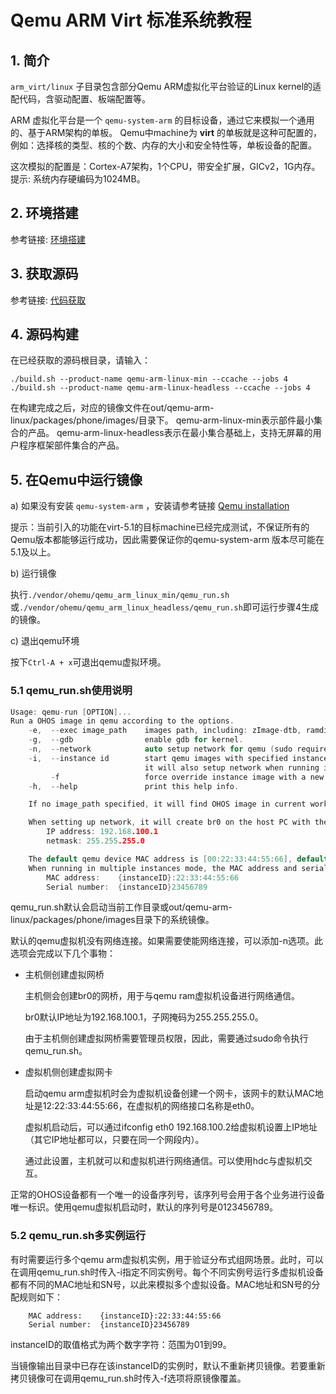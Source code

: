 # Qemu ARM Virt 标准系统教程

## 1. 简介

`arm_virt/linux` 子目录包含部分Qemu ARM虚拟化平台验证的Linux kernel的适配代码，含驱动配置、板端配置等。

ARM 虚拟化平台是一个 `qemu-system-arm` 的目标设备，通过它来模拟一个通用的、基于ARM架构的单板。
Qemu中machine为 **virt** 的单板就是这种可配置的，例如：选择核的类型、核的个数、内存的大小和安全特性等，单板设备的配置。

这次模拟的配置是：Cortex-A7架构，1个CPU，带安全扩展，GICv2，1G内存。
提示: 系统内存硬编码为1024MB。

## 2. 环境搭建

参考链接: [环境搭建](https://gitee.com/openharmony/docs/blob/HEAD/zh-cn/device-dev/quick-start/quickstart-standard.md)

## 3. 获取源码

参考链接: [代码获取](https://gitee.com/openharmony/docs/blob/HEAD/zh-cn/device-dev/get-code/sourcecode-acquire.md)

## 4. 源码构建

在已经获取的源码根目录，请输入：

```
./build.sh --product-name qemu-arm-linux-min --ccache --jobs 4
./build.sh --product-name qemu-arm-linux-headless --ccache --jobs 4
```

在构建完成之后，对应的镜像文件在out/qemu-arm-linux/packages/phone/images/目录下。
qemu-arm-linux-min表示部件最小集合的产品。
qemu-arm-linux-headless表示在最小集合基础上，支持无屏幕的用户程序框架部件集合的产品。


## 5. 在Qemu中运行镜像

a) 如果没有安装 `qemu-system-arm` ，安装请参考链接 [Qemu installation](https://gitee.com/openharmony/device_qemu/blob/HEAD/README_zh.md)

提示：当前引入的功能在virt-5.1的目标machine已经完成测试，不保证所有的Qemu版本都能够运行成功，因此需要保证你的qemu-system-arm
版本尽可能在5.1及以上。

b) 运行镜像

执行`./vendor/ohemu/qemu_arm_linux_min/qemu_run.sh`或`./vendor/ohemu/qemu_arm_linux_headless/qemu_run.sh`即可运行步骤4生成的镜像。

c) 退出qemu环境

按下`Ctrl-A + x`可退出qemu虚拟环境。

### 5.1 qemu_run.sh使用说明

```C
Usage: qemu-run [OPTION]...
Run a OHOS image in qemu according to the options.
    -e,  --exec image_path    images path, including: zImage-dtb, ramdisk.img, system.img, vendor.img, userdata.img
    -g,  --gdb                enable gdb for kernel.
    -n,  --network            auto setup network for qemu (sudo required).
    -i,  --instance id        start qemu images with specified instance id (from 01 to 99).
                              it will also setup network when running in multiple instance mode.
         -f                   force override instance image with a new copy.
    -h,  --help               print this help info.

    If no image_path specified, it will find OHOS image in current working directory; then try .

    When setting up network, it will create br0 on the host PC with the following information:
        IP address: 192.168.100.1
        netmask: 255.255.255.0

    The default qemu device MAC address is [00:22:33:44:55:66], default serial number is [0023456789].
    When running in multiple instances mode, the MAC address and serial number will increase with specified instance ID as follow:
        MAC address:    {instanceID}:22:33:44:55:66
        Serial number:  {instanceID}23456789
```

qemu_run.sh默认会启动当前工作目录或out/qemu-arm-linux/packages/phone/images目录下的系统镜像。

默认的qemu虚拟机没有网络连接。如果需要使能网络连接，可以添加-n选项。此选项会完成以下几个事物：

- 主机侧创建虚拟网桥

  主机侧会创建br0的网桥，用于与qemu ram虚拟机设备进行网络通信。

  br0默认IP地址为192.168.100.1，子网掩码为255.255.255.0。

  由于主机侧创建虚拟网桥需要管理员权限，因此，需要通过sudo命令执行qemu_run.sh。


- 虚拟机侧创建虚拟网卡

  启动qemu arm虚拟机时会为虚拟机设备创建一个网卡，该网卡的默认MAC地址是12:22:33:44:55:66，在虚拟机的网络接口名称是eth0。

  虚拟机启动后，可以通过ifconfig eth0 192.168.100.2给虚拟机设置上IP地址（其它IP地址都可以，只要在同一个网段内）。

  通过此设置，主机就可以和虚拟机进行网络通信。可以使用hdc与虚拟机交互。

正常的OHOS设备都有一个唯一的设备序列号，该序列号会用于各个业务进行设备唯一标识。使用qemu虚拟机启动时，默认的序列号是0123456789。

### 5.2 qemu_run.sh多实例运行

有时需要运行多个qemu arm虚拟机实例，用于验证分布式组网场景。此时，可以在调用qemu_run.sh时传入-i指定不同实例号。每个不同实例号运行多虚拟机设备都有不同的MAC地址和SN号，以此来模拟多个虚拟设备。MAC地址和SN号的分配规则如下：

        MAC address:    {instanceID}:22:33:44:55:66
        Serial number:  {instanceID}23456789

instanceID的取值格式为两个数字字符：范围为01到99。

当镜像输出目录中已存在该instanceID的实例时，默认不重新拷贝镜像。若要重新拷贝镜像可在调用qemu_run.sh时传入-f选项将原镜像覆盖。
